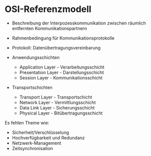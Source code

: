 # OSI-Referenzmodell

* Beschreibung der Interpozesskommunikation zwischen räumlich entfernten Kommunikationspartnern
* Rahmenbedingung für Kommunikationsprotokolle
* Protokoll: Datenübertragungsvereinbarung

* Anwendungsschichten
  * Application Layer - Verarbeitungsschicht
  * Presentation Layer - Darstellungsschicht
  * Session Layer - Kommunikationsschicht


* Transportschichten
  * Transport Layer - Transportschicht
  * Network Layer - Vermittlungsschicht
  * Data Link Layer - Sicherungsschicht
  * Physical Layer - Bitübertragungsschicht


Es fehlen Theme wie:
* Sicherheit/Verschlüsselung
* Hochverfügbarkeit und Redundanz
* Netzwerk-Management
* Zeitsynchronisation

